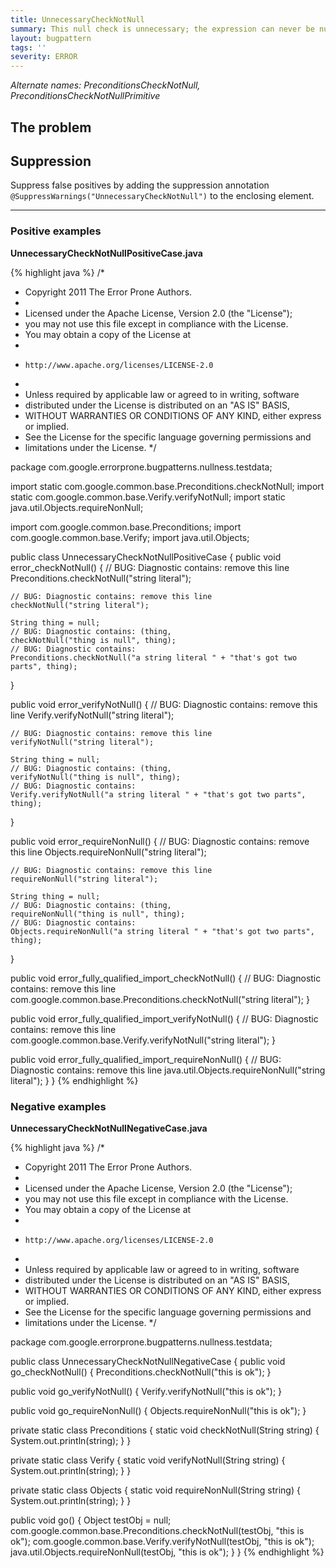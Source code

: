 ```yaml
---
title: UnnecessaryCheckNotNull
summary: This null check is unnecessary; the expression can never be null
layout: bugpattern
tags: ''
severity: ERROR
---
```


<!--
*** AUTO-GENERATED, DO NOT MODIFY ***
To make changes, edit the @BugPattern annotation or the explanation in docs/bugpattern.
-->


_Alternate names: PreconditionsCheckNotNull, PreconditionsCheckNotNullPrimitive_

## The problem


## Suppression
Suppress false positives by adding the suppression annotation `@SuppressWarnings("UnnecessaryCheckNotNull")` to the enclosing element.


----------

### Positive examples
__UnnecessaryCheckNotNullPositiveCase.java__

{% highlight java %}
/*
 * Copyright 2011 The Error Prone Authors.
 *
 * Licensed under the Apache License, Version 2.0 (the "License");
 * you may not use this file except in compliance with the License.
 * You may obtain a copy of the License at
 *
 *     http://www.apache.org/licenses/LICENSE-2.0
 *
 * Unless required by applicable law or agreed to in writing, software
 * distributed under the License is distributed on an "AS IS" BASIS,
 * WITHOUT WARRANTIES OR CONDITIONS OF ANY KIND, either express or implied.
 * See the License for the specific language governing permissions and
 * limitations under the License.
 */

package com.google.errorprone.bugpatterns.nullness.testdata;

import static com.google.common.base.Preconditions.checkNotNull;
import static com.google.common.base.Verify.verifyNotNull;
import static java.util.Objects.requireNonNull;

import com.google.common.base.Preconditions;
import com.google.common.base.Verify;
import java.util.Objects;

public class UnnecessaryCheckNotNullPositiveCase {
  public void error_checkNotNull() {
    // BUG: Diagnostic contains: remove this line
    Preconditions.checkNotNull("string literal");

    // BUG: Diagnostic contains: remove this line
    checkNotNull("string literal");

    String thing = null;
    // BUG: Diagnostic contains: (thing,
    checkNotNull("thing is null", thing);
    // BUG: Diagnostic contains:
    Preconditions.checkNotNull("a string literal " + "that's got two parts", thing);
  }

  public void error_verifyNotNull() {
    // BUG: Diagnostic contains: remove this line
    Verify.verifyNotNull("string literal");

    // BUG: Diagnostic contains: remove this line
    verifyNotNull("string literal");

    String thing = null;
    // BUG: Diagnostic contains: (thing,
    verifyNotNull("thing is null", thing);
    // BUG: Diagnostic contains:
    Verify.verifyNotNull("a string literal " + "that's got two parts", thing);
  }

  public void error_requireNonNull() {
    // BUG: Diagnostic contains: remove this line
    Objects.requireNonNull("string literal");

    // BUG: Diagnostic contains: remove this line
    requireNonNull("string literal");

    String thing = null;
    // BUG: Diagnostic contains: (thing,
    requireNonNull("thing is null", thing);
    // BUG: Diagnostic contains:
    Objects.requireNonNull("a string literal " + "that's got two parts", thing);
  }

  public void error_fully_qualified_import_checkNotNull() {
    // BUG: Diagnostic contains: remove this line
    com.google.common.base.Preconditions.checkNotNull("string literal");
  }

  public void error_fully_qualified_import_verifyNotNull() {
    // BUG: Diagnostic contains: remove this line
    com.google.common.base.Verify.verifyNotNull("string literal");
  }

  public void error_fully_qualified_import_requireNonNull() {
    // BUG: Diagnostic contains: remove this line
    java.util.Objects.requireNonNull("string literal");
  }
}
{% endhighlight %}

### Negative examples
__UnnecessaryCheckNotNullNegativeCase.java__

{% highlight java %}
/*
 * Copyright 2011 The Error Prone Authors.
 *
 * Licensed under the Apache License, Version 2.0 (the "License");
 * you may not use this file except in compliance with the License.
 * You may obtain a copy of the License at
 *
 *     http://www.apache.org/licenses/LICENSE-2.0
 *
 * Unless required by applicable law or agreed to in writing, software
 * distributed under the License is distributed on an "AS IS" BASIS,
 * WITHOUT WARRANTIES OR CONDITIONS OF ANY KIND, either express or implied.
 * See the License for the specific language governing permissions and
 * limitations under the License.
 */

package com.google.errorprone.bugpatterns.nullness.testdata;

public class UnnecessaryCheckNotNullNegativeCase {
  public void go_checkNotNull() {
    Preconditions.checkNotNull("this is ok");
  }

  public void go_verifyNotNull() {
    Verify.verifyNotNull("this is ok");
  }

  public void go_requireNonNull() {
    Objects.requireNonNull("this is ok");
  }

  private static class Preconditions {
    static void checkNotNull(String string) {
      System.out.println(string);
    }
  }

  private static class Verify {
    static void verifyNotNull(String string) {
      System.out.println(string);
    }
  }

  private static class Objects {
    static void requireNonNull(String string) {
      System.out.println(string);
    }
  }

  public void go() {
    Object testObj = null;
    com.google.common.base.Preconditions.checkNotNull(testObj, "this is ok");
    com.google.common.base.Verify.verifyNotNull(testObj, "this is ok");
    java.util.Objects.requireNonNull(testObj, "this is ok");
  }
}
{% endhighlight %}

